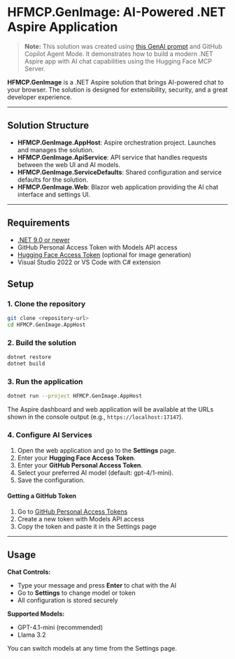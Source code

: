 
# HFMCP.GenImage: AI-Powered .NET Aspire Application

> **Note:** This solution was created using [this GenAI prompt](https://gist.github.com/elbruno/f9d592756bd0db8d9fe7b5f969f87a8d) and GitHub Copilot Agent Mode. It demonstrates how to build a modern .NET Aspire app with AI chat capabilities using the Hugging Face MCP Server.

**HFMCP.GenImage** is a .NET Aspire solution that brings AI-powered chat to your browser. The solution is designed for extensibility, security, and a great developer experience.

---

## Solution Structure

- **HFMCP.GenImage.AppHost**: Aspire orchestration project. Launches and manages the solution.
- **HFMCP.GenImage.ApiService**: API service that handles requests between the web UI and AI models.
- **HFMCP.GenImage.ServiceDefaults**: Shared configuration and service defaults for the solution.
- **HFMCP.GenImage.Web**: Blazor web application providing the AI chat interface and settings UI.

---

## Requirements

- [.NET 9.0 or newer](https://dotnet.microsoft.com/download/)
- GitHub Personal Access Token with Models API access
- [Hugging Face Access Token](https://huggingface.co/docs/mcp) (optional for image generation)
- Visual Studio 2022 or VS Code with C# extension

## Setup

### 1. Clone the repository

```bash
git clone <repository-url>
cd HFMCP.GenImage.AppHost
```

### 2. Build the solution

```bash
dotnet restore
dotnet build
```

### 3. Run the application

```bash
dotnet run --project HFMCP.GenImage.AppHost
```

The Aspire dashboard and web application will be available at the URLs shown in the console output (e.g., `https://localhost:17147`).

### 4. Configure AI Services

1. Open the web application and go to the **Settings** page.
1. Enter your **Hugging Face Access Token**.
1. Enter your **GitHub Personal Access Token**.
1. Select your preferred AI model (default: gpt-4/1-mini).
1. Save the configuration.

#### Getting a GitHub Token

1. Go to [GitHub Personal Access Tokens](https://github.com/settings/personal-access-tokens/new)
2. Create a new token with Models API access
3. Copy the token and paste it in the Settings page

---

## Usage

**Chat Controls:**

- Type your message and press **Enter** to chat with the AI
- Go to **Settings** to change model or token
- All configuration is stored securely

**Supported Models:**

- GPT-4.1-mini (recommended)
- Llama 3.2

You can switch models at any time from the Settings page.
